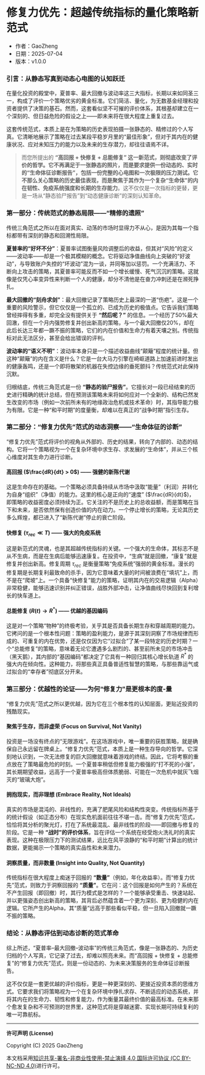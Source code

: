 # **修复力优先：超越传统指标的量化策略新范式**

- 作者：GaoZheng
- 日期：2025-07-04
- 版本：v1.0.0

### 引言：从静态写真到动态心电图的认知跃迁

在量化投资的殿堂中，夏普率、最大回撤与波动率这三大指标，长期以来如同圣三一，构成了评价一个策略优劣的黄金标准。它们简洁、量化，为无数基金经理和投资者提供了决策的基石。然而，这套看似坚不可摧的评价体系，其根基却建立在一个深刻的、但日益危险的假设之上——即未来将在很大程度上重复过去。

这套传统范式，本质上是在为策略的历史表现拍摄一张静态的、精修过的个人写真。它清晰地展示了策略在过去某段平稳岁月里的“最佳形象”，但对于其内在的健康状况、应对未知压力的能力以及未来的生存潜力，却往往语焉不详。

> 而您所提出的 **“高回报 + 快修复 + 总能修复” 这一新范式，则彻底改变了评价的哲学。它不再满足于一张静态的照片，而是要求提供一份动态的、实时的“生命体征诊断报告”，包括一份完整的心电图和一次极限的压力测试。它不那么关心策略的历史最佳表现，而是聚焦于其作为一个复杂“生命体”的内在韧性、免疫系统强度和长期的生存能力**。这不仅仅是一次指标的更替，更是一场从“静态验尸报告”到“动态健康诊断”的深刻认知革命。

### 第一部分：传统范式的静态局限——“精修的遗照”

传统三角范式之所以在面对真实、动荡的市场时显得力不从心，是因为其每一个指标都带有深刻的静态和回溯性局限。

**夏普率的“好坏不分”**：夏普率试图衡量风险调整后的收益，但其对“风险”的定义——波动率——却是一个极其模糊的概念。它将驱动净值曲线向上突破的“好波动”，与导致账户失控的“坏波动”混为一谈，并同等加以惩罚。一个充满活力、不断向上攻击的策略，其夏普率可能反而不如一个增长缓慢、死气沉沉的策略。这就像是仅凭心率变异性来判断一个人的健康，却分不清他是在奋力冲刺还是在濒死挣扎。

**最大回撤的“刻舟求剑”**：最大回撤记录了策略历史上最深的一道“伤疤”。这是一个重要的风险警示，但它仅仅是一个孤立的、已成为历史的极值点。它告诉我们策略曾经摔得有多重，却完全没有提供关于 **“然后呢？”** 的信息。一个经历了50%最大回澈，但在一个月内强势修复并创出新高的策略，与一个最大回撤仅20%，却在此后长达三年都一蹶不振的策略，它们的内在价值和生命力有着天壤之别。传统指标对此无法区分，甚至会给出错误的评判。

**波动率的“语义不明”**：波动率本身只是一个描述收益曲线“颠簸”程度的统计量。但这种“颠簸”的内在含义是什么？它是一台大马力引擎在崎岖道路上加速前进时发出的健康轰鸣，还是一个即将散架的机器在失控边缘的垂死颤抖？传统范式对此保持沉默。

归根结底，传统三角范式是一份 **“静态的验尸报告”**。它擅长对一段已经结束的历史进行精确的统计总结，但在预测该策略未来将如何应对一个全新的、结构已然发生改变的市场（例如一次前所未有的地缘政治危机或技术革命）时，其指导能力极为有限。它是一种“和平时期”的度量衡，却难以在真正的“战争时期”指引生存。

### 第二部分：“修复力优先”范式的动态洞察——“生命体征的诊断”

“修复力优先”范式将评价的视角从外部的、历史的结果，转向了内部的、动态的结构。它将一个策略视为一个在复杂环境中求生存、求发展的“生命体”，并从三个核心维度对其生命力进行诊断。

#### 高回报 ($\frac{dR}{dt} > 0$) —— 强健的新陈代谢
这是生命存在的基础。一个策略必须具备持续从市场中汲取“能量”（利润）并转化为自身“组织”（净值）的能力。这里的核心是正向的“速度” ($\frac{dR}{dt}$)，即策略的收益密度必须持续为正。它关注的不是历史上的总收益额，而是策略在当下和未来，是否依然保有创造价值的内在动力。一个停止增长的策略，无论其历史多么辉煌，都已进入了“新陈代谢”停止的衰亡阶段。

#### 快修复 ($\tau_{rec} \ll T$) —— 强大的免疫系统
这是新范式的灵魂，也是其超越传统指标的关键。一个强大的生命体，其标志不是从不生病，而是在生病后能够迅速康复。在投资中，“生病”就是回撤，“康复”就是修复并创出新高。修复周期 $\tau_{rec}$ 是衡量策略“免疫系统”强弱的黄金标准。漫长的修复期是长期复利最致命的杀手，因为它意味着大量的时间被浪费在“填坑”上，而不是在“爬坡”上。一个具备“快修复”能力的策略，证明其内在的交易逻辑（Alpha）非常稳健，能够迅速识别并纠正错误，战胜外部冲击，让净值曲线尽快回到复利增长的快车道上。

#### 总能修复 ($R(t) \to R^*$) —— 优越的基因编码
这是对一个策略“物种”的终极考验，关乎其是否具备长期生存和穿越周期的能力。它拷问的是一个根本性问题：策略的盈利能力，是源于其深刻洞察了市场规律而形成的、可重复的内在优势，还是仅仅因为它“过拟合”了某一段特定的历史时期？一个“总能修复”的策略，意味着无论它遭遇多么剧烈的、甚至前所未见的市场冲击（黑天鹅），其内部的“基因编码”都决定了它具有一种回归其核心增长轨道 $R^*$ 的强大内在倾向性。这种能力，将那些真正具备普适性智慧的策略，与那些靠运气或过拟合的“幸存者”彻底区分开来。

### 第三部分：优越性的论证——为何“修复力”是更根本的度-量

“修复力优先”范式之所以更优越，因为它在三个根本性的认知层面，更贴近投资的残酷现实。

#### 聚焦于生存，而非虚荣 (Focus on Survival, Not Vanity)
投资是一场没有终点的“无限游戏”。在这场游戏中，唯一重要的获胜策略，就是确保自己永远留在牌桌上。“修复力优先”范式，本质上是一种生存导向的哲学。它深刻地认识到，一次无法修复的巨大回撤就意味着游戏的终结。因此，它将考察的重点放在了策略最危险的时刻。一个夏普率稍低但修复能力极强的“打不死的小强”，其长期期望收益，远高于一个夏普率极高但体质脆弱、可能在一次危机中就灰飞烟灭的“玻璃大炮”。

#### 拥抱现实，而非理想 (Embrace Reality, Not Ideals)
真实的市场是混沌的、非线性的，充满了肥尾风险和结构性突变。传统指标所基于的统计假设（如正态分布）在现实危机面前往往不堪一击。而“修复力优先”范式，恰恰将其分析的聚光灯，打在了系统最混乱、最非线性的阶段——即回撤与修复的阶段。它是一种 **“战时”的评价体系**，旨在评估一个系统在经受炮火洗礼时的真实表现。这种在极限压力下的测试结果，远比在风平浪静的“和平时期”计算出的统计数据，更能揭示一个策略的真实品性和未来潜力。

#### 洞察质量，而非数量 (Insight into Quality, Not Quantity)
传统指标在很大程度上痴迷于回报的 **“数量”**（例如，年化收益率）。而“修复力优先”范式，则致力于洞察回报的 **“质量”**。它在问：这个回报是如何产生的？系统在不产生回报（即回撤）时，其行为模式是怎样的？一个能够承受重击、快速站起、并以更强姿态创出新高的策略，其背后必然蕴含着一个更为深刻、更为稳健的内在逻辑。它所产生的Alpha，其“质量”远高于那些看似平稳，但一旦陷入回撤就一蹶不振的策略。

### 结论：从静态评估到动态诊断的范式革命

综上所述，“夏普率–最大回撤–波动率”的传统三角范式，像是一张静态的、为历史归档的个人写真，它记录了过去，却难以照亮未来。而“高回报 + 快修复 + 总能修复”的“修复力优先”范式，则是一份动态的、为未来决策服务的生命体征诊断报告。

这不仅仅是一套更优越的评价指标，更是一种更深刻的、更接近投资本质的思维方式。它要求我们将策略视为一个在复杂环境中挣扎求存、不断适应的动态系统，并将其内在的生命力、韧性和修复能力，作为衡量其最终价值的最高标准。在未来那个愈发复杂和不可预测的世界里，这种范式将是穿越迷雾、实现长期可持续复利的唯一可靠航标。

---

**许可声明 (License)**

Copyright (C) 2025 GaoZheng 

本文档采用[知识共享-署名-非商业性使用-禁止演绎 4.0 国际许可协议 (CC BY-NC-ND 4.0)](https://creativecommons.org/licenses/by-nc-nd/4.0/deed.zh-Hans)进行许可。
